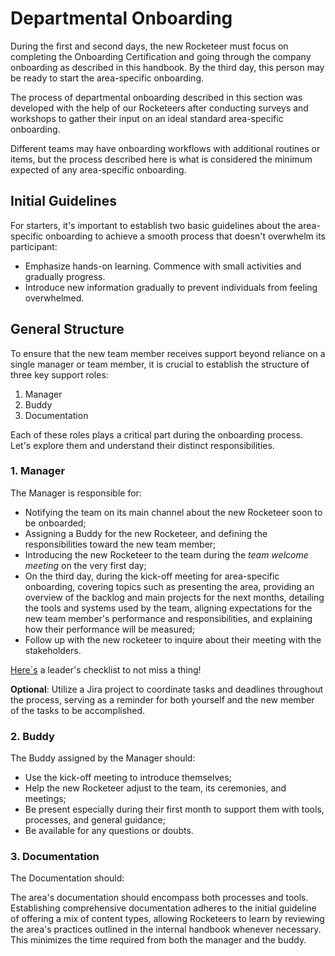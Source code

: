 # Departmental Onboarding

During the first and second days, the new Rocketeer must focus on completing the Onboarding Certification and going through the company onboarding as described in this handbook. By the third day, this person may be ready to start the area-specific onboarding.

The process of departmental onboarding described in this section was developed with the help of our Rocketeers after conducting surveys and workshops to gather their input on an ideal standard area-specific onboarding.

Different teams may have onboarding workflows with additional routines or items, but the process described here is what is considered the minimum expected of any area-specific onboarding.&#x20;

## Initial Guidelines

For starters, it's important to establish two basic guidelines about the area-specific onboarding to achieve a smooth process that doesn't overwhelm its participant:

* Emphasize hands-on learning. Commence with small activities and gradually progress.
* Introduce new information gradually to prevent individuals from feeling overwhelmed.

## General Structure

To ensure that the new team member receives support beyond reliance on a single manager or team member, it is crucial to establish the structure of three key support roles:

1. Manager
2. Buddy
3. Documentation

Each of these roles plays a critical part during the onboarding process. Let's explore them and understand their distinct responsibilities.

### 1. Manager

The Manager is responsible for:

* Notifying the team on its main channel about the new Rocketeer soon to be onboarded;
* Assigning a Buddy for the new Rocketeer, and defining the responsibilities toward the new team member;
* Introducing the new Rocketeer to the team during the _team welcome meeting_ on the very first day;
* On the third day, during the kick-off meeting for area-specific onboarding, covering topics such as presenting the area, providing an overview of the backlog and main projects for the next months, detailing the tools and systems used by the team, aligning expectations for the new team member's performance and responsibilities, and explaining how their performance will be measured;
* Follow up with the new rocketeer to inquire about their meeting with the stakeholders.

&#x20;                                               [Here´s](https://docs.google.com/presentation/d/1fWg1roczPgTqeuSjCWNdUj7nvAsRmZ7aL962UwMlFC8/edit#slide=id.ge5371f3319\_0\_0) a leader's checklist to not miss a thing!

**Optional**: Utilize a Jira project to coordinate tasks and deadlines throughout the process, serving as a reminder for both yourself and the new member of the tasks to be accomplished.

### 2. Buddy

The Buddy assigned by the Manager should:

* Use the kick-off meeting to introduce themselves;
* Help the new Rocketeer adjust to the team, its ceremonies, and meetings;
* Be present especially during their first month to support them with tools, processes, and general guidance;
* Be available for any questions or doubts.

### 3. Documentation

The Documentation should:

The area's documentation should encompass both processes and tools. Establishing comprehensive documentation adheres to the initial guideline of offering a mix of content types, allowing Rocketeers to learn by reviewing the area's practices outlined in the internal handbook whenever necessary. This minimizes the time required from both the manager and the buddy.
